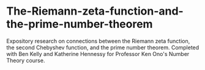 # The-Riemann-zeta-function-and-the-prime-number-theorem
Expository research on connections between the Riemann zeta function, the second Chebyshev function, and the prime number theorem. Completed with Ben Kelly and Katherine Hennessy for Professor Ken Ono's Number Theory course.
